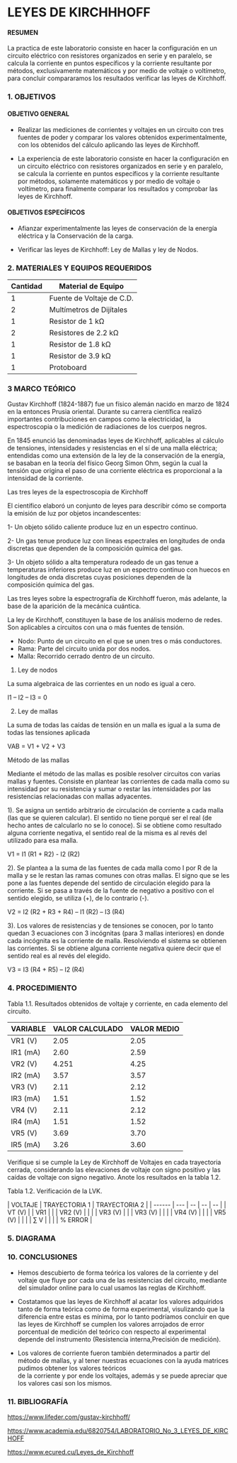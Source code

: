 # LEYES DE KIRCHHHOFF

#### RESUMEN

La practica de este laboratorio consiste en hacer la configuración en un circuito eléctrico con resistores organizados en serie y en paralelo, se calcula la corriente en puntos específicos y la corriente resultante por métodos, exclusivamente matemáticos y por medio de voltaje o voltímetro, para concluir compararamos los resultados verificar las leyes de Kirchhoff.

### 1.  OBJETIVOS

#### OBJETIVO GENERAL

- Realizar las mediciones de corrientes y voltajes en un circuito con tres fuentes de poder y comparar los valores obtenidos experimentalmente, con los obtenidos del cálculo aplicando las leyes de Kirchhoff.

- La experiencia de este laboratorio consiste en hacer la configuración en un circuito eléctrico con resistores organizados en serie y en paralelo, se calcula la corriente en puntos específicos y la corriente resultante por métodos, solamente matemáticos y por medio de voltaje o voltímetro, para finalmente comparar los resultados y comprobar las leyes de Kirchhoff.

#### OBJETIVOS ESPECÍFICOS

- Afianzar experimentalmente las leyes de conservación de la energía eléctrica y la Conservación de la carga.

- Verificar las leyes de Kirchhoff: Ley de Mallas y ley de Nodos.

### 2. MATERIALES Y EQUIPOS REQUERIDOS

| Cantidad | Material de Equipo |
| ------ | ------ |
| 1 | Fuente de Voltaje de C.D.|
| 2 | Multímetros de Dijítales
| 1| Resistor de 1 kΩ|
| 2 | Resistores de 2.2 kΩ |
| 1 | Resistor de 1.8  kΩ |
| 1 | Resistor de 3.9  kΩ |
| 1 | Protoboard |

### 3 MARCO TEÓRICO

Gustav Kirchhoff (1824-1887) fue un físico alemán nacido en marzo de 1824 en la entonces Prusia oriental. Durante su carrera científica realizó importantes contribuciones en campos como la electricidad, la espectroscopia o la medición de radiaciones de los cuerpos negros. 

En 1845 enunció las denominadas leyes de Kirchhoff, aplicables al cálculo de tensiones, intensidades y resistencias en el sí de una malla eléctrica; entendidas como una extensión de la ley de la conservación de la energía, se basaban en la teoría del físico Georg Simon Ohm, según la cual la tensión que origina el paso de una corriente eléctrica es proporcional a la intensidad de la corriente.

Las tres leyes de la espectroscopia de Kirchhoff

El científico elaboró un conjunto de leyes para describir cómo se comporta la emisión de luz por objetos incandescentes:

1- Un objeto sólido caliente produce luz en un espectro continuo.

2- Un gas tenue produce luz con líneas espectrales en longitudes de onda discretas que dependen de la composición química del gas.

3- Un objeto sólido a alta temperatura rodeado de un gas tenue a temperaturas inferiores produce luz en un espectro continuo con huecos en longitudes de onda discretas cuyas posiciones dependen de la composición química del gas.

Las tres leyes sobre la espectrografía de Kirchhoff fueron, más adelante, la base de la aparición de la mecánica cuántica.

La ley de Kirchhoff, constituyen la base de los análisis moderno de redes. Son aplicables a circuitos con una o más fuentes de tensión.

* Nodo: Punto de un circuito en el que se unen tres o más conductores.
* Rama: Parte del circuito unida por dos nodos.
* Malla: Recorrido cerrado dentro de un circuito.

1. Ley de nodos

 La suma algebraica de las corrientes en un nodo es igual a cero.      

I1 – I2 – I3 = 0

2. Ley de mallas 

 La suma de todas las caídas de tensión en un malla es igual a la suma de todas las tensiones aplicada

VAB = V1 + V2 + V3

Método de las mallas

Mediante el método de las mallas es posible resolver circuitos con varias mallas y fuentes. 
Consiste en plantear las corrientes de cada malla como su intensidad por su resistencia y sumar o restar las intensidades por las resistencias relacionadas con mallas adyacentes.

1). Se asigna un sentido arbitrario de circulación de corriente a cada malla (las que se quieren calcular). El sentido no tiene porqué ser el real (de hecho antes de calcularlo no se lo conoce). Si se obtiene como resultado alguna corriente negativa, el sentido real de la misma es al revés del utilizado para esa malla.

 V1 = I1 (R1 + R2) - I2 (R2)

2). Se plantea a la suma de las fuentes de cada malla como I por R de la malla y se le restan las ramas comunes con otras mallas. El signo que se les pone a las fuentes depende del sentido de circulación elegido para la corriente. Si se pasa a través de la fuente de negativo a positivo con el sentido elegido, se utiliza (+), de lo contrario (-).

 V2 = I2 (R2 + R3 + R4) – I1 (R2) – I3 (R4)

3). Los valores de resistencias y de tensiones se conocen, por lo tanto quedan 3 ecuaciones con 3 incógnitas (para 3 mallas interiores) en donde cada incógnita es la corriente de malla. Resolviendo el sistema se obtienen las corrientes. Si se obtiene alguna corriente negativa quiere decir que el sentido real es al revés del elegido.

 V3 = I3 (R4 + R5) – I2 (R4)

### 4. PROCEDIMIENTO

Tabla 1.1. Resultados obtenidos de voltaje y corriente, en cada elemento del circuito.

| VARIABLE | VALOR CALCULADO | VALOR MEDIO |
| ------ | ------ | ------ |
| VR1 (V) | 2.05  | 2.05 |
| IR1 (mA) | 2.60   | 2.59 |
| VR2 (V) | 4.251 | 4.25 |
| IR2 (mA) | 3.57 | 3.57 |
| VR3 (V) | 2.11 | 2.12 |
| IR3 (mA) | 1.51 | 1.52 |
| VR4 (V) | 2.11 | 2.12 |
| IR4 (mA) | 1.51 | 1.52 |
| VR5 (V) | 3.69 | 3.70 |
| IR5 (mA) | 3.26 | 3.60 |

Verifique si se cumple la Ley de Kirchhoff de Voltajes en cada trayectoria cerrada,
considerando las elevaciones de voltaje con signo positivo y las caídas de voltaje con
signo negativo. Anote los resultados en la tabla 1.2.

Tabla 1.2. Verificación de la LVK.

| VOLTAJE | TRAYECTORIA 1 | TRAYECTORIA 2 |
| ------ | --- | -- | -- | -- |
| VT (V) |
| VR1   |     |
| VR2 (V) |     |     |
| VR3 (V)    |     |
| VR3 (V) |    |    |
| VR4 (V) |    |    |
| VR5 (V) |    |    |
| ∑ V |    |    |
| % ERROR |      


### 5. DIAGRAMA

### 10. CONCLUSIONES 

- Hemos descubierto de forma teórica los valores de la corriente y del voltaje que fluye por cada una de las resistencias del circuito, mediante del simulador online para lo cual usamos las reglas de Kirchhoff. 

- Costatamos que las leyes de Kirchhoff al acatar los valores adquiridos tanto de forma teórica como de forma experimental, visulizando que la diferencia entre estas es mínima, por lo tanto podríamos concluir en que las leyes de Kirchhoff se cumplen los valores arrojados de error porcentual de medición del teórico con respecto al experimental depende del instrumento (Resistencia interna,Precisión de medición).

- Los valores de corriente fueron también determinados a partir del método de mallas, y al tener nuestras ecuaciones con la ayuda matrices pudimos obtener los valores teóricos  
  de la corriente y por ende los voltajes, además y se puede apreciar que los valores casi son los mismos.

### 11. BIBLIOGRAFÍA 

https://www.lifeder.com/gustav-kirchhoff/

https://www.academia.edu/6820754/LABORATORIO_No_3_LEYES_DE_KIRCHOFF

https://www.ecured.cu/Leyes_de_Kirchhoff



